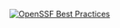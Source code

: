 [![OpenSSF Best Practices](https://www.bestpractices.dev/projects/8591/badge)](https://www.bestpractices.dev/projects/8591)


